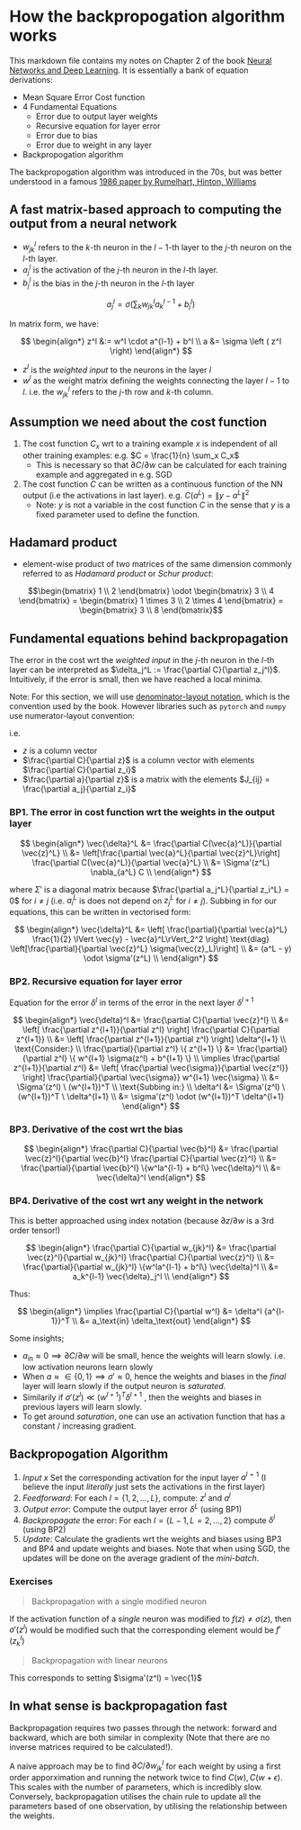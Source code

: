 # How the backpropogation algorithm works

This markdown file contains my notes on Chapter 2 of the book [Neural Networks and Deep Learning]([url](http://neuralnetworksanddeeplearning.com/chap2.html)).
It is essentially a bank of equation derivations:
- Mean Square Error Cost function
- 4 Fundamental Equations
  - Error due to output layer weights
  - Recursive equation for layer error
  - Error due to bias
  - Error due to weight in any layer
- Backpropogation algorithm

The backpropogation algorithm was introduced in the 70s, but was better understood in a famous [1986 paper by Rumelhart, Hinton, Williams](http://www.nature.com/nature/journal/v323/n6088/pdf/323533a0.pdf)

## A fast matrix-based approach to computing the output from a neural network

- $w_{jk}^l$ refers to the $k$-th neuron in the $l-1$-th layer to the $j$-th neuron on the $l$-th layer.
- $a_j^l$ is the activation of the $j$-th neuron in the $l$-th layer.
- $b_j^l$ is the bias in the $j$-th neuron in the $l$-th layer

$$
a_j^l = \sigma \left( \sum_k w_{jk}^l a_k^{l-1} + b_j^l \right)
$$

In matrix form, we have:

$$
\begin{align*}
  z^l &:= w^l \cdot a^{l-1} + b^l \\
  a &= \sigma \left ( z^l \right)
\end{align*}
$$

- $z^l$ is the _weighted input_ to the neurons in the layer $l$
- $w^l$ as the weight matrix defining the weights connecting the layer $l-1$ to $l$. i.e. the $w_{jk}^l$ refers to the $j$-th row and $k$-th column.

## Assumption we need about the cost function

1. The cost function $C_x$ wrt to a training example $x$ is independent of all other training examples: e.g. $C = \frac{1}{n} \sum_x C_x$
   - This is necessary so that $\partial C/ \partial w$ can be calculated for each training example and aggregated in e.g. SGD
2. The cost function $C$ can be written as a continuous function of the NN output (i.e the activations in last layer). e.g. $C(a^L) = \lVert y - a^L \rVert^2$
   - Note: $y$ is not a variable in the cost function $C$ in the sense that $y$ is a fixed parameter used to define the function.

## Hadamard product

- element-wise product of two matrices of the same dimension commonly referred to as _Hadamard product_ or _Schur product_:

```math
\begin{bmatrix}
  1 \\ 2
\end{bmatrix}
\odot
\begin{bmatrix}
  3 \\ 4
\end{bmatrix}
  =
\begin{bmatrix}
  1 \times 3 \\ 2 \times 4
\end{bmatrix}
=
\begin{bmatrix}
  3 \\ 8  
\end{bmatrix}
```

## Fundamental equations behind backpropagation

The error in the cost wrt the _weighted input_ in the $j$-th neuron in the $l$-th layer can be interpreted as $\delta_j^L := \frac{\partial C}{\partial z_j^l}$. Intuitively, if the error is small, then we have reached a local minima.

Note: For this section, we will use [denominator-layout notation](https://en.wikipedia.org/wiki/Matrix_calculus#Denominator-layout_notation), which is the convention used by the book. However libraries such as `pytorch` and `numpy` use numerator-layout convention:

i.e.

- $z$ is a column vector
- $\frac{\partial C}{\partial z}$ is a column vector with elements $\frac{\partial C}{\partial z_i}$
- $\frac{\partial a}{\partial z}$ is a matrix with the elements $J_{ij} = \frac{\partial a_j}{\partial z_i}$

### BP1. The error in cost function wrt the weights in the output layer

$$
\begin{align*}
  \vec{\delta}^L &= \frac{\partial C(\vec{a}^L)}{\partial \vec{z}^L} \\
   &= \left[\frac{\partial \vec{a}^L}{\partial \vec{z}^L}\right] \frac{\partial C(\vec{a}^L)}{\partial \vec{a}^L}  \\
  &= \Sigma'(z^L) \nabla_{a^L} C \\
\end{align*}
$$

where $\Sigma'$ is a diagonal matrix because $\frac{\partial a_j^L}{\partial z_i^L} = 0$ for $i \ne j$ (i.e. $a_i^L$ is does not depend on $z_j^L$ for $i \ne j$). Subbing in for our equations, this can be written in vectorised form:

$$
\begin{align*}
   \vec{\delta}^L &= \left[ \frac{\partial}{\partial \vec{a}^L} \frac{1}{2} \lVert \vec{y} - \vec{a}^L\rVert_2^2 \right] \text{diag} \left[\frac{\partial}{\partial \vec{z}^L} \sigma(\vec{z}_L)\right] \\
  &= (a^L - y) \odot \sigma'(z^L) \\
\end{align*}
$$

### BP2. Recursive equation for layer error

Equation for the error $\delta^l$ in terms of the error in the next layer $\delta^{l+1}$

$$
\begin{align*}
  \vec{\delta}^l &= \frac{\partial C}{\partial \vec{z}^l} \\
  &= \left[ \frac{\partial z^{l+1}}{\partial z^l} \right] \frac{\partial C}{\partial z^{l+1}}  \\
  &= \left[ \frac{\partial z^{l+1}}{\partial z^l} \right] \delta^{l+1} \\
  \text{Consider:} \\
  \frac{\partial}{\partial z^l} \{ z^{l+1} \} &= \frac{\partial}{\partial z^l} \{ w^{l+1} \sigma(z^l) + b^{l+1} \} \\
  \implies \frac{\partial z^{l+1}}{\partial z^l} &= \left[ \frac{\partial \vec{\sigma}}{\partial \vec{z^l}} \right] \frac{\partial}{\partial \vec{\sigma}} w^{l+1} \vec{\sigma}  \\
  &= \Sigma'(z^l) \ (w^{l+1})^T \\
  \text{Subbing in:} \\
  \delta^l &= \Sigma'(z^l) \ (w^{l+1})^T \ \delta^{l+1} \\
  &= \sigma'(z^l) \odot (w^{l+1})^T \delta^{l+1}
\end{align*}
$$

### BP3. Derivative of the cost wrt the bias

$$
\begin{align*}
  \frac{\partial C}{\partial \vec{b}^l}
  &= \frac{\partial \vec{z}^l}{\partial \vec{b}^l} \frac{\partial C}{\partial \vec{z}^l} \\
  &= \frac{\partial}{\partial \vec{b}^l} \{w^la^{l-1} + b^l\} \vec{\delta}^l \\
  &= \vec{\delta}^l
\end{align*}
$$

### BP4. Derivative of the cost wrt any weight in the network

This is better approached using index notation (because $\partial z / \partial w$ is a 3rd order tensor!)

$$
\begin{align*}
  \frac{\partial C}{\partial w_{jk}^l}
  &= \frac{\partial \vec{z}^l}{\partial w_{jk}^l} \frac{\partial C}{\partial \vec{z}^l} \\
  &= \frac{\partial}{\partial w_{jk}^l} \{w^la^{l-1} + b^l\} \vec{\delta}^l \\
  &= a_k^{l-1} \vec{\delta}_j^l \\
\end{align*}
$$

Thus:

$$
\begin{align*}
\implies \frac{\partial C}{\partial w^l} &= \delta^l {a^{l-1}}^T \\
&= a_\text{in} \delta_\text{out}
\end{align*}
$$

Some insights;

- $a_\text{in} \approx 0 \implies \partial C / \partial w$  will be small, hence the weights will learn slowly. i.e. low activation neurons learn slowly
- When $a \approx \in \{0,1\} \implies \sigma' \approx 0$, hence the weights and biases in the _final_ layer will learn slowly if the output neuron is _saturated_.
- Similarily if $\sigma'(z^l) \ll (w^{l+1})^T \delta^{l+1}$ , then the weights and biases in previous layers will learn slowly.
- To get around _saturation_, one can use an activation function that has a constant / increasing gradient.

## Backpropogation Algorithm

1. _Input_ $x$ Set the corresponding activation for the input layer $a^{l=1}$ (I believe the input _literally_ just sets the activations in the first layer)
2. _Feedforward_: For each $l=\{1,2,\ldots,L \}$, compute: $z^l$ and $a^l$
3. _Output error_: Compute the output layer error $\delta^L$ (using BP1)
4. _Backpropagate_ the error: For each $l=\{L-1, L=2, \ldots, 2\}$ compute $\delta^l$ (using BP2)
5. _Update_: Calculate the gradients wrt the weights and biases using BP3 and BP4 and update weights and biases. Note that when using SGD, the updates will be done on the average gradient of the _mini-batch_. 

### Exercises

> Backpropagation with a single modified neuron

If the activation function of a _single_ neuron was modified to $f(z) \ne \sigma(z)$, then $\sigma'(z^l)$ would be modified such that the corresponding element would be $f'(z^l_k)$

> Backpropagation with linear neurons

This corresponds to setting $\sigma'(z^l) = \vec{1}$

## In what sense is backpropagation fast

Backpropagation requires two passes through the network: forward and backward, which are both similar in complexity (Note that there are no inverse matrices required to be calculated!).

A naive approach may be to find $\partial C / \partial w_{jk}^l$ for each weight by using a first order apporximation and running the network twice to find $C(w), C(w + \epsilon)$. This scales with the number of parameters, which is incredibly slow. Conversely, backpropagation utilises the chain rule to update all the parameters based of one observation, by utilising the relationship between the weights.
